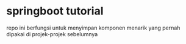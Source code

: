 # springboot tutorial

repo ini berfungsi untuk menyimpan komponen menarik yang pernah dipakai di projek-projek sebelumnya
